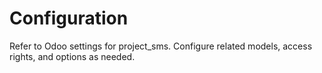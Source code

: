 # Configuration

Refer to Odoo settings for project_sms. Configure related models, access rights, and options as needed.
